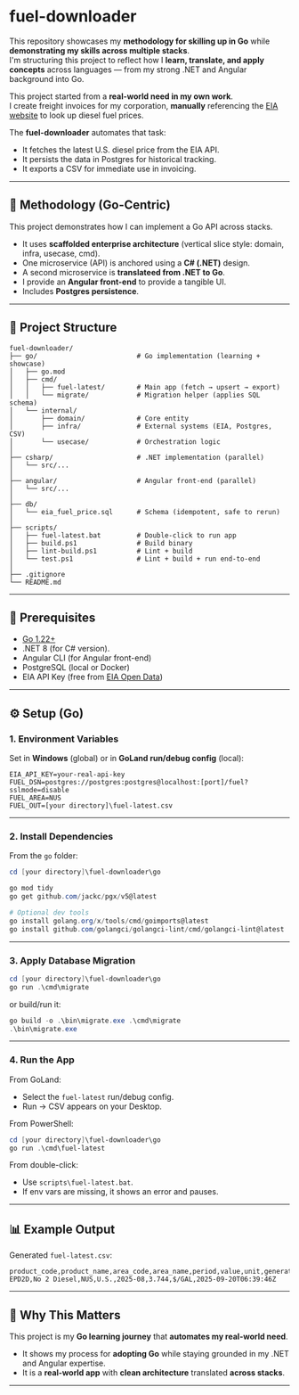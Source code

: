 # fuel-downloader

This repository showcases my **methodology for skilling up in Go** while **demonstrating my skills across multiple stacks**.  
I'm structuring this project to reflect how I **learn, translate, and apply concepts** across languages — from my strong .NET and Angular background into Go.  

This project started from a **real-world need in my own work**.  
I create freight invoices for my corporation, **manually** referencing the [EIA website](https://www.eia.gov/petroleum/gasdiesel/) to look up diesel fuel prices.  

The **fuel-downloader** automates that task:  
- It fetches the latest U.S. diesel price from the EIA API.  
- It persists the data in Postgres for historical tracking.  
- It exports a CSV for immediate use in invoicing.  

---

## 🌱 Methodology (Go-Centric)

This project demonstrates how I can implement a Go API across stacks.
- It uses **scaffolded enterprise architecture** (vertical slice style: domain, infra, usecase, cmd).  
- One microservice (API) is anchored using a **C# (.NET)** design.  
- A second microservice is **translateed from .NET to Go**.  
- I provide an **Angular front-end** to provide a tangible UI.  
- Includes **Postgres persistence**.

---


## 📂 Project Structure
```
fuel-downloader/
├── go/                         # Go implementation (learning + showcase)
│   ├── go.mod
│   ├── cmd/
│   │   ├── fuel-latest/        # Main app (fetch → upsert → export)
│   │   └── migrate/            # Migration helper (applies SQL schema)
│   └── internal/
│       ├── domain/             # Core entity
│       ├── infra/              # External systems (EIA, Postgres, CSV)
│       └── usecase/            # Orchestration logic
│
├── csharp/                     # .NET implementation (parallel)
│   └── src/...
│
├── angular/                    # Angular front-end (parallel)
│   └── src/...
│
├── db/
│   └── eia_fuel_price.sql      # Schema (idempotent, safe to rerun)
│
├── scripts/
│   ├── fuel-latest.bat         # Double-click to run app
│   ├── build.ps1               # Build binary
│   ├── lint-build.ps1          # Lint + build
│   └── test.ps1                # Lint + build + run end-to-end
│
├── .gitignore
└── README.md
```

---

## 🔧 Prerequisites
- [Go 1.22+](https://go.dev/dl/)  
- .NET 8 (for C# version).
- Angular CLI (for Angular front-end)  
- PostgreSQL (local or Docker)  
- EIA API Key (free from [EIA Open Data](https://www.eia.gov/opendata/))  

---

## ⚙️ Setup (Go)

### 1. Environment Variables
Set in **Windows** (global) or in **GoLand run/debug config** (local):

```
EIA_API_KEY=your-real-api-key
FUEL_DSN=postgres://postgres:postgres@localhost:[port]/fuel?sslmode=disable
FUEL_AREA=NUS
FUEL_OUT=[your directory]\fuel-latest.csv
```

---

### 2. Install Dependencies
From the `go` folder:

```powershell
cd [your directory]\fuel-downloader\go

go mod tidy
go get github.com/jackc/pgx/v5@latest

# Optional dev tools
go install golang.org/x/tools/cmd/goimports@latest
go install github.com/golangci/golangci-lint/cmd/golangci-lint@latest
```

---

### 3. Apply Database Migration
```powershell
cd [your directory]\fuel-downloader\go
go run .\cmd\migrate
```

or build/run it:

```powershell
go build -o .\bin\migrate.exe .\cmd\migrate
.\bin\migrate.exe
```

---

### 4. Run the App
From GoLand:  
- Select the `fuel-latest` run/debug config.  
- Run → CSV appears on your Desktop.  

From PowerShell:  
```powershell
cd [your directory]\fuel-downloader\go
go run .\cmd\fuel-latest
```

From double-click:  
- Use `scripts\fuel-latest.bat`.  
- If env vars are missing, it shows an error and pauses.  

---

## 📊 Example Output
Generated `fuel-latest.csv`:

```
product_code,product_name,area_code,area_name,period,value,unit,generated_utc
EPD2D,No 2 Diesel,NUS,U.S.,2025-08,3.744,$/GAL,2025-09-20T06:39:46Z
```

---

## 🎯 Why This Matters

This project is my **Go learning journey** that **automates my real-world need**.
- It shows my process for **adopting Go** while staying grounded in my .NET and Angular expertise.  
- It is a **real-world app** with **clean architecture** translated **across stacks**.

---
